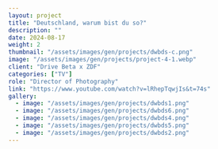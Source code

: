 ```yaml
---
layout: project
title: "Deutschland, warum bist du so?"
description: ""
date: 2024-08-17
weight: 2
thumbnail: "/assets/images/gen/projects/dwbds-c.png"
image: "/assets/images/gen/projects/project-4-1.webp"
client: "Drive Beta x ZDF"
categories: ["TV"]
role: "Director of Photography"
link: "https://www.youtube.com/watch?v=lRhepTqwjIs&t=74s"
gallery:
  - image: "/assets/images/gen/projects/dwbds1.png"
  - image: "/assets/images/gen/projects/dwbds6.png"
  - image: "/assets/images/gen/projects/dwbds4.png"
  - image: "/assets/images/gen/projects/dwbds5.png"
  - image: "/assets/images/gen/projects/dwbds2.png"
---
```


